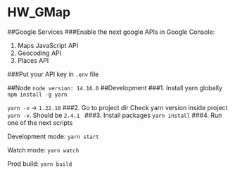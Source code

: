 # HW_GMap

##Google Services
###Enable the next google APIs in Google Console:
1. Maps JavaScript API
2. Geocoding API
3. Places API

###Put your API key in `.env` file

##Node
`node version: 14.16.0`
##Development
###1. Install yarn globally
`npm install -g yarn`

`yarn -v` -> `1.22.10`
###2. Go to project dir
Check yarn version inside project `yarn -v`. Should be `2.4.1
`
###3. Install packages
`yarn install`
###4. Run one of the next scripts

Development mode: `yarn start`

Watch mode: `yarn watch`

Prod build: `yarn build`

